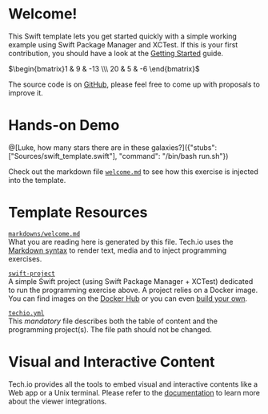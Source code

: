 # Welcome!

This Swift template lets you get started quickly with a simple working example using Swift Package Manager and XCTest. If this is your first contribution, you should have a look at the [Getting Started](https://tech.io/doc/getting-started-create-playground) guide.
 
$`\begin{bmatrix}1 & 9 & -13 \\\ 20 & 5 & -6 \end{bmatrix}`$

The source code is on [GitHub](https://github.com/TechDotIO/swift-template), please feel free to come up with proposals to improve it.

# Hands-on Demo

@[Luke, how many stars there are in these galaxies?]({"stubs": ["Sources/swift_template.swift"], "command": "/bin/bash run.sh"})

Check out the markdown file [`welcome.md`](https://github.com/TechDotIO/swift-template/blob/master/markdowns/welcome.md) to see how this exercise is injected into the template.

# Template Resources

[`markdowns/welcome.md`](https://github.com/TechDotIO/swift-template/blob/master/markdowns/welcome.md)  
What you are reading here is generated by this file. Tech.io uses the [Markdown syntax](https://tech.io/doc/reference-markdowns) to render text, media and to inject programming exercises.


[`swift-project`](https://github.com/TechDotIO/swift-template/tree/master/swift-template)  
A simple Swift project (using Swift Package Manager + XCTest) dedicated to run the programming exercise above. A project relies on a Docker image. You can find images on the [Docker Hub](https://hub.docker.com/explore/) or you can even [build your own](https://tech.io/doc/reference-runner).


[`techio.yml`](https://github.com/TechDotIO/swift-template/blob/master/techio.yml)  
This *mandatory* file describes both the table of content and the programming project(s). The file path should not be changed.


# Visual and Interactive Content

Tech.io provides all the tools to embed visual and interactive contents like a Web app or a Unix terminal. Please refer to the [documentation](https://tech.io/doc) to learn more about the viewer integrations.

